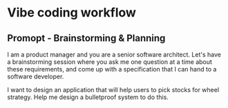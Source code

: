 # Vibe coding workflow 

## Promopt - Brainstorming & Planning

I am a product manager and you are a senior software architect. Let's have a brainstorming session where you ask me one question at a time about these requirements, and come up with a specification that I can hand to a software developer.

I want to design an application that will help users to pick stocks for wheel strategy. Help me design a bulletproof system to do this.
